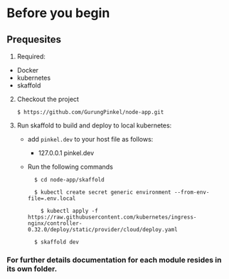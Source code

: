 # Before you begin

## Prequesites

1. Required:

- Docker
- kubernetes
- skaffold

2. Checkout the project

   ```
   $ https://github.com/GurungPinkel/node-app.git
   ```

3. Run skaffold to build and deploy to local kubernetes:

   - add `pinkel.dev` to your host file as follows:
     - 127.0.0.1 pinkel.dev
   - Run the following commands

     ```
       $ cd node-app/skaffold

       $ kubectl create secret generic environment --from-env-file=.env.local

         $ kubectl apply -f https://raw.githubusercontent.com/kubernetes/ingress-nginx/controller-0.32.0/deploy/static/provider/cloud/deploy.yaml

       $ skaffold dev

     ```

### For further details documentation for each module resides in its own folder.
